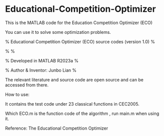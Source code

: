 # Educational-Competition-Optimizer


This is the MATLAB code for the Education Competition Optimizer (ECO)

You can use it to solve some optimization problems.

% Educational Competition Optimizer (ECO) source codes (version 1.0)                    %

%                                                                                       %

%  Developed in MATLAB R2023a                                                           %

%  Author & Inventor: Junbo Lian                                                        %

The relevant literature and source code are open source and can be accessed from there.


How to use: 


It contains the test code under 23 classical functions in CEC2005. 

Which ECO.m is the function code of the algorithm , run main.m when using it.

Reference: The Educational Competition Optimizer

